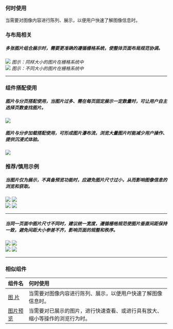 ### 何时使用

当需要对图像内容进行陈列、展示，以便用户快速了解图像信息时。

### 与布局相关

##### 多张图片组合展示时，需要更准确的遵循栅格系统，使整体页面布局规范协调。

<div class="legend">
  <div class="item">
    <img src="https://tdesign.gtimg.com/site/design/guide/image/image-1@2x.png" />
    <em>图示：同样大小的图片在栅格系统中</em>
  </div>

  <div class="item">
    <img src="https://tdesign.gtimg.com/site/design/guide/image/image-2@2x.png" />
    <em>图示：不同大小的图片在栅格系统中</em>
  </div>
</div>

<hr />

### 组件搭配使用

##### 图片与分页搭配使用，当图片过多、需在每页固定展示一定数量时，可让用户自主选择页数查找图片。

<div class="legend">
  <div class="item">
    <img src="https://tdesign.gtimg.com/site/design/guide/image/image-3@2x.png" />
    <em></em>
  </div>
</div>

##### 图片与分步加载搭配使用，可形成图片瀑布流，浏览大量图片时能减少用户操作、提供沉浸式体验。

<div class="legend">
  <div class="item">
    <img src="https://tdesign.gtimg.com/site/design/guide/image/image-4@2x.png" />
    <em></em>
  </div>
</div>

### 推荐/慎用示例

##### 当图片仅为展示，不具备预览功能时，应避免图片尺寸过小，从而影响图像信息的浏览和获取。

<div class="legend">
  <div class="item">
    <img src="https://tdesign.gtimg.com/site/design/guide/image/image-5@2x.png" />
    <img class="tag" src="https://tdesign.gtimg.com/site/doc/good.png" />
  </div>

  <div class="item">
    <img src="https://tdesign.gtimg.com/site/design/guide/image/image-6@2x.png" />
    <img class="tag" src="https://tdesign.gtimg.com/site/doc/bad.png" />
  </div>
</div>

<hr />

##### 当同一页面中图片尺寸不同时，建议统一宽度，遵循栅格规范使图片垂直间距保持一致，避免间距大小参差不齐，影响页面的规整和秩序。

<div class="legend">
  <div class="item">
    <img src="https://tdesign.gtimg.com/site/design/guide/image/image-7@2x.png" />
    <img class="tag" src="https://tdesign.gtimg.com/site/doc/good.png" />
  </div>

  <div class="item">
    <img src="https://tdesign.gtimg.com/site/design/guide/image/image-8@2x.png" />
    <img class="tag" src="https://tdesign.gtimg.com/site/doc/bad.png" />
  </div>
</div>

<hr />

### 相似组件

| 组件名                    | 何时使用                                                                     |
| :------------------------ | :--------------------------------------------------------------------------- |
| [图 片](./image)          | 当需要对图像内容进行陈列、展示，以便用户快速了解图像信息时。                 |
| [图片预览](./imageveiwer) | 当需要对已展示的图片，进行快速查看、或进行具有放大、缩小等操作的浏览行为时。 |
